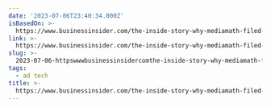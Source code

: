 ```yaml
---
date: '2023-07-06T23:40:34.000Z'
isBasedOn: >-
  https://www.businessinsider.com/the-inside-story-why-mediamath-filed-chapter-11-bankruptcy-2023-7?r=US&IR=T
link: >-
  https://www.businessinsider.com/the-inside-story-why-mediamath-filed-chapter-11-bankruptcy-2023-7?r=US&IR=T
slug: >-
  2023-07-06-httpswwwbusinessinsidercomthe-inside-story-why-mediamath-filed-chapter-11-bankruptcy-2023-7rusandirt
tags:
  - ad tech
title: >-
  https://www.businessinsider.com/the-inside-story-why-mediamath-filed-chapter-11-bankruptcy-2023-7?r=US&IR=T
---
```



